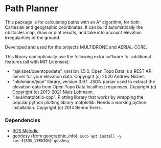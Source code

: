 # Path Planner

This package is for calculating paths with an A* algorithm, for both Cartesian and geographic coordinates. It can build automatically the obstacles map, draw or plot results, and take into account elevation irregularities of the ground.

Developed and used for the projects MULTIDRONE and AERIAL-CORE.

This library can optionally use the following extra software for additional features (all with MIT Licenses):
* "ajnisbet/opentopodata", version 1.5.0. Open Topo Data is a REST API server for your elevation data. Copyright (c) 2020 Andrew Nisbet.
* "nlohmann/json" library, version 3.9.1. JSON parser used to extract the elevation data from Open Topo Data localhost responses. Copyright (c) Copyright (c) 2013-2021 Niels Lohmann.
* "lava/matplotlib-cpp". Plotting library that works by wrapping the popular python plotting library matplotlib. Needs a working python installation. Copyright (c) 2014 Benno Evers.

<!--- TODO: improve explanation, include examples. --->

### Dependencies ###

* [ROS Melodic](http://wiki.ros.org/melodic/Installation/Ubuntu)
* [geodesy (from geographic_info)](http://wiki.ros.org/geodesy): `sudo apt install -y ros-${ROS_VERSION}-geodesy`